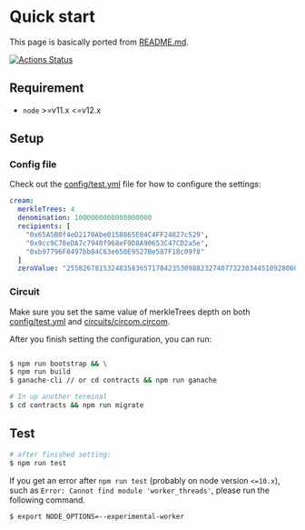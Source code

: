 # Quick start

This page is basically ported from [README.md](https://github.com/couger-inc/cream).

[![Actions Status](https://github.com/couger-inc/cream/workflows/cream%20contract%20test/badge.svg)](https://github.com/couger-inc/cream/actions)

## Requirement

* `node` >=v11.x <=v12.x

## Setup

### Config file
Check out the [config/test.yml](https://github.com/couger-inc/cream/blob/master/config/test.yml) file for how to configure the settings:

```yml
cream:
  merkleTrees: 4
  denomination: 1000000000000000000
  recipients: [
    "0x65A5B0f4eD2170Abe0158865E04C4FF24827c529",
    "0x9cc9C78eDA7c7940f968eF9D8A90653C47CD2a5e",
    "0xb97796F8497bb84C63e650E9527Be587F18c09f8"
  ]
  zeroValue: "2558267815324835836571784235309882327407732303445109280607932348234378166811"
```

### Circuit
Make sure you set the same value of merkleTrees depth on both [config/test.yml](https://github.com/couger-inc/cream/blob/master/packages/config/test.yml) and [circuits/circom.circom](https://github.com/couger-inc/cream/blob/master/packages/circuits/circom/vote.circom).

After you finish setting the configuration, you can run:

```bash

$ npm run bootstrap && \
$ npm run build
$ ganache-cli // or cd contracts && npm run ganache

# In up another terminal
$ cd contracts && npm run migrate
```

## Test

```bash
# after finished setting:
$ npm run test
```

If you get an error after `npm run test` (probably on node version `<=10.x`), such as `Error: Cannot find module 'worker_threads'`, please run the following command.

```bash
$ export NODE_OPTIONS=--experimental-worker
```
